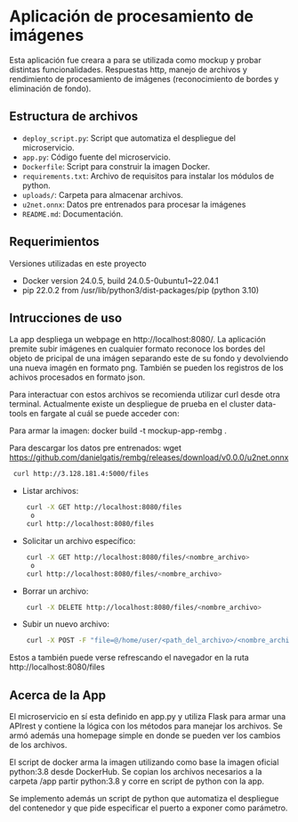 # Aplicación de procesamiento de imágenes

Esta aplicación fue creara a para se utilizada como mockup y probar distintas funcionalidades. Respuestas http, manejo de archivos y rendimiento de procesamiento de imágenes (reconocimiento de bordes y eliminación de fondo).

## Estructura de archivos

- `deploy_script.py`: Script que automatiza el despliegue del microservicio.
- `app.py`: Código fuente del microservicio.
- `Dockerfile`: Script para construir la imagen Docker.
- `requirements.txt`: Archivo de requisitos para instalar los módulos de python.
- `uploads/`: Carpeta para almacenar archivos.
- `u2net.onnx`: Datos pre entrenados para procesar la imágenes
- `README.md`: Documentación.


## Requerimientos
 
Versiones utilizadas en este proyecto
  
- Docker version 24.0.5, build 24.0.5-0ubuntu1~22.04.1
- pip 22.0.2 from /usr/lib/python3/dist-packages/pip (python 3.10)

## Intrucciones de uso

La app despliega un webpage en http://localhost:8080/. La aplicación premite subir imágenes en cualquier formato reconoce los bordes del objeto de pricipal de una imágen separando este de su fondo y devolviendo una nueva imagén en formato png. También se pueden los registros de los achivos procesados en formato json.

Para interactuar con estos archivos se recomienda utilizar curl desde otra terminal.
Actualmente existe un despliegue de prueba en el cluster data-tools en fargate al cuál se puede acceder con:

Para armar la imagen:
docker build -t mockup-app-rembg .

Para descargar los datos pre entrenados:
 wget https://github.com/danielgatis/rembg/releases/download/v0.0.0/u2net.onnx

```bash
 curl http://3.128.181.4:5000/files
```


- Listar archivos:

  ```bash
   curl -X GET http://localhost:8080/files
   	o
   curl http://localhost:8080/files
  ```
- Solicitar un archivo específico:

  ```bash
   curl -X GET http://localhost:8080/files/<nombre_archivo>
   	o
   curl http://localhost:8080/files/<nombre_archivo>
  ```

- Borrar un archivo:

  ```bash
   curl -X DELETE http://localhost:8080/files/<nombre_archivo>

- Subir un nuevo archivo:

  ```bash
   curl -X POST -F "file=@/home/user/<path_del_archivo>/<nombre_archivo>" http://localhost:8080/upload

Estos a también puede verse refrescando el navegador en la ruta http://localhost:8080/files

## Acerca de la App

El microservicio en sí esta definido en app.py y utiliza Flask para armar una APIrest y contiene la lógica con los métodos para manejar los archivos. Se armó además una homepage simple en donde se pueden ver los cambios de los archivos.

El script de docker arma la imagen utilizando como base la imagen oficial python:3.8 desde DockerHub. Se copian los archivos necesarios a la carpeta /app  partir python:3.8 y corre en script de python con la app.

Se implemento además un script de python que automatiza el despliegue del contenedor y que pide especificar el puerto a exponer como parámetro.
